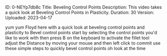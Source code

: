 ID: 0-NEYp7db8c
Title: Beveling Control Points
Description: This video takes a quick look at Beveling Control Points in Plasticity.
Duration: 30
Version: 
Uploaded: 2023-04-17

yum yum Floyd here with a quick look at
beveling control points and plasticity
to Bevel control points start by
selecting the control points you'd like
to work with then press B on the
keyboard to activate the fillet tool
adjust the Distance by moving your mouse
and then left click to commit use these
simple steps to quickly bevel control
points oh look at the time
